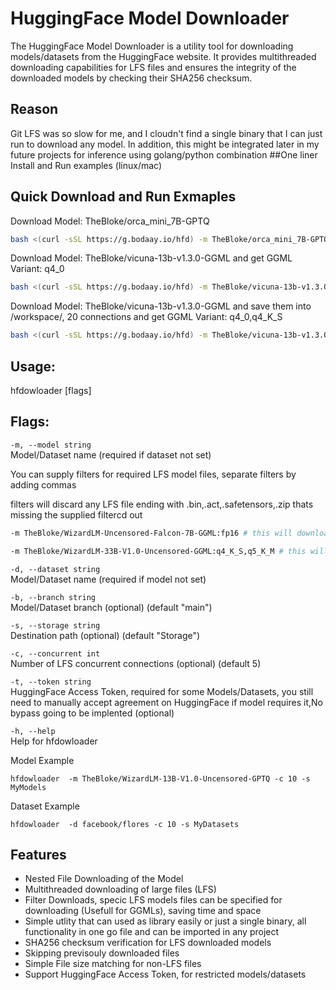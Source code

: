 # HuggingFace Model Downloader

The HuggingFace Model Downloader is a utility tool for downloading models/datasets from the HuggingFace website. It provides multithreaded downloading capabilities for LFS files and ensures the integrity of the downloaded models by checking their SHA256 checksum. 


## Reason

Git LFS was so slow for me, and I cloudn't find a single binary that I can just run to download any model. In addition, this might be integrated later in my future projects for inference using golang/python combination
##One liner Install and Run examples (linux/mac)


## Quick Download and Run Exmaples

Download Model: TheBloke/orca_mini_7B-GPTQ
```bash
bash <(curl -sSL https://g.bodaay.io/hfd) -m TheBloke/orca_mini_7B-GPTQ
```

Download Model: TheBloke/vicuna-13b-v1.3.0-GGML and get GGML Variant: q4_0
```bash
bash <(curl -sSL https://g.bodaay.io/hfd) -m TheBloke/vicuna-13b-v1.3.0-GGML:q4_0
```

Download Model: TheBloke/vicuna-13b-v1.3.0-GGML and save them into /workspace/, 20 connections and get GGML Variant: q4_0,q4_K_S
```bash
bash <(curl -sSL https://g.bodaay.io/hfd) -m TheBloke/vicuna-13b-v1.3.0-GGML:q4_0,q4_K_S -c 20 -s /workspace/
```

## Usage:

  hfdowloader [flags]

## Flags:

`-m, --model string`  
Model/Dataset name (required if dataset not set)

You can supply filters for required LFS model files, separate filters by adding commas

filters will discard any LFS file ending with .bin,.act,.safetensors,.zip thats missing the supplied filtercd out 
```bash
-m TheBloke/WizardLM-Uncensored-Falcon-7B-GGML:fp16 # this will download LFS file contains: fp16
```
```bash
-m TheBloke/WizardLM-33B-V1.0-Uncensored-GGML:q4_K_S,q5_K_M # this will download LFS file contains: q4_K_S  or  q5_K_M
```
`-d, --dataset string`  
Model/Dataset name (required if model not set)

`-b, --branch string`  
Model/Dataset branch (optional) (default "main")

`-s, --storage string`  
Destination path (optional) (default "Storage")

`-c, --concurrent int`  
Number of LFS concurrent connections (optional) (default 5)

`-t, --token string`  
HuggingFace Access Token, required for some Models/Datasets, you still need to manually accept agreement on HuggingFace if model requires it,No bypass going to be implented (optional)

`-h, --help`  
Help for hfdowloader



Model Example
```shell
hfdowloader  -m TheBloke/WizardLM-13B-V1.0-Uncensored-GPTQ -c 10 -s MyModels
```

Dataset Example
```shell
hfdowloader  -d facebook/flores -c 10 -s MyDatasets
```



## Features
- Nested File Downloading of the Model
- Multithreaded downloading of large files (LFS)
- Filter Downloads, specic LFS models files can be specified for downloading (Usefull for GGMLs), saving time and space
- Simple utlity that can used as library easily or just a single binary, all functionality in one go file and can be imported in any project
- SHA256 checksum verification for LFS downloaded models
- Skipping previsouly downloaded files
- Simple File size matching for non-LFS files
- Support HuggingFace Access Token, for restricted models/datasets



